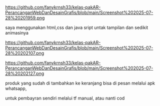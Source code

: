 https://github.com/fanykrnsh33/kelas-pakAR-PerancanganWebDanDesainGrafis/blob/main/Screenshot%202025-07-28%20201959.png

saya menggunakan html,css dan java sript untak tampilan dan sedikit animasinya

https://github.com/fanykrnsh33/kelas-pakAR-PerancanganWebDanDesainGrafis/blob/main/Screenshot%202025-07-28%20202107.png

https://github.com/fanykrnsh33/kelas-pakAR-PerancanganWebDanDesainGrafis/blob/main/Screenshot%202025-07-28%20202127.png

produk yang sudah di tambahkan ke keranjang bisa di pesan melalui apk whatsapp, 

untuk pembayran sendiri melalui tf manual, atau nanti cod
